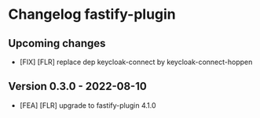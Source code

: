 # Changelog fastify-plugin

## Upcoming changes
- [FIX] [FLR] replace dep keycloak-connect by keycloak-connect-hoppen

## Version 0.3.0 - 2022-08-10
- [FEA] [FLR] upgrade to fastify-plugin 4.1.0
